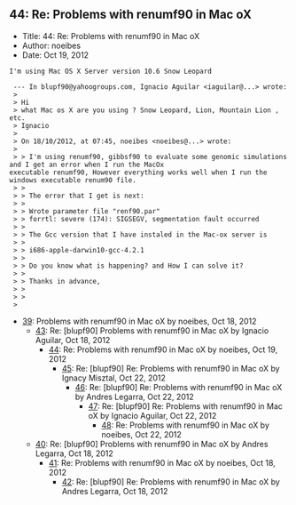 ## 44: Re: Problems with renumf90 in Mac oX

- Title: 44: Re: Problems with renumf90 in Mac oX
- Author: noeibes
- Date: Oct 19, 2012

```
I'm using Mac OS X Server version 10.6 Snow Leopard

 --- In blupf90@yahoogroups.com, Ignacio Aguilar <iaguilar@...> wrote:
 >
 > Hi 
 > what Mac os X are you using ? Snow Leopard, Lion, Mountain Lion , etc. 
 > Ignacio 
 > 
 > On 18/10/2012, at 07:45, noeibes <noeibes@...> wrote:
 > 
 > > I'm using renumf90, gibbsf90 to evaluate some genomic simulations and I get an error when I run the MacOx
executable renumf90, However everything works well when I run the windows executable renum90 file.
 > > 
 > > The error that I get is next:
 > > 
 > > Wrote parameter file "renf90.par"
 > > forrtl: severe (174): SIGSEGV, segmentation fault occurred
 > > 
 > > The Gcc version that I have instaled in the Mac-ox server is
 > > 
 > > i686-apple-darwin10-gcc-4.2.1
 > > 
 > > Do you know what is happening? and How I can solve it?
 > > 
 > > Thanks in advance,
 > > 
 > >
 > 
```

- [39](0039.md): Problems with renumf90 in Mac oX by noeibes, Oct 18, 2012
    - [43](0043.md): Re: [blupf90] Problems with renumf90 in Mac oX by Ignacio Aguilar, Oct 18, 2012
        - [44](0044.md): Re: Problems with renumf90 in Mac oX by noeibes, Oct 19, 2012
            - [45](0045.md): Re: [blupf90] Re: Problems with renumf90 in Mac oX by Ignacy Misztal, Oct 22, 2012
                - [46](0046.md): Re: [blupf90] Re: Problems with renumf90 in Mac oX by Andres Legarra, Oct 22, 2012
                    - [47](0047.md): Re: [blupf90] Re: Problems with renumf90 in Mac oX by Ignacio Aguilar, Oct 22, 2012
                        - [48](0048.md): Re: Problems with renumf90 in Mac oX by noeibes, Oct 22, 2012
    - [40](0040.md): Re: [blupf90] Problems with renumf90 in Mac oX by Andres Legarra, Oct 18, 2012
        - [41](0041.md): Re: Problems with renumf90 in Mac oX by noeibes, Oct 18, 2012
            - [42](0042.md): Re: [blupf90] Re: Problems with renumf90 in Mac oX by Andres Legarra, Oct 18, 2012
